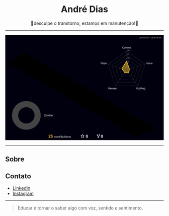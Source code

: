 <h1 align="center">André Dias</h1>

<p align="center">
  🚧desculpe o transtorno, estamos em manutenção!🚧
</p>

---

![](profile-3d-contrib/profile-night-rainbow.svg)

---

## Sobre

## Contato

- [LinkedIn](https://www.linkedin.com/in/andrediass/)
- [Instagram](https://www.instagram.com/)

---

> Educar é tornar o saber algo com voz, sentido e sentimento.
